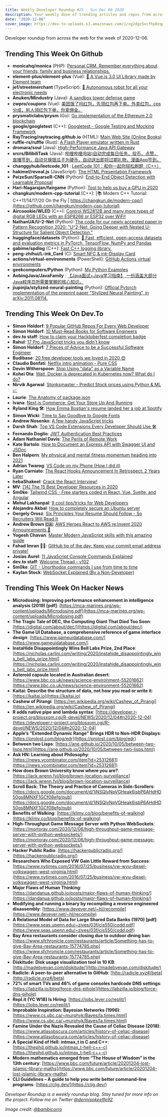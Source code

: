 ```yaml
---
title: Weekly Developer Roundup #25 - Sun Dec 06 2020
description: Your weekly dose of trending articles and repos from across the web!
date: "2020-12-06"
cover_image: https://dev-to-uploads.s3.amazonaws.com/i/xg2dgz5vcfhp0zqp92hk.png
---
```


Developer roundup from across the web for the week of 2020-12-06.



## Trending This Week On Github

- **monicahq/monica** (PHP): [Personal CRM. Remember everything about your friends, family and business relationships.](https://github.com/monicahq/monica)
- **element-plus/element-plus** (Vue): [🎉 A Vue.js 3.0 UI Library made by Element team](https://github.com/element-plus/element-plus)
- **jef/streetmerchant** (TypeScript): [🔮 Autonomous robot for all your electronic needs](https://github.com/jef/streetmerchant)
- **Anuken/Mindustry** (Java): [A sandbox tower defense game](https://github.com/Anuken/Mindustry)
- **zwpro/coupons** (Vue): [美团饿了吗红包，先领红包再下单。外卖红包，cps分成，别人领红包下单，你拿佣金。](https://github.com/zwpro/coupons)
- **prysmaticlabs/prysm** (Go): [Go implementation of the Ethereum 2.0 blockchain](https://github.com/prysmaticlabs/prysm)
- **google/googletest** (C++): [Googletest - Google Testing and Mocking Framework](https://github.com/google/googletest)
- **RayTracing/raytracing.github.io** (HTML): [Main Web Site (Online Books)](https://github.com/RayTracing/raytracing.github.io)
- **ruffle-rs/ruffle** (Rust): [A Flash Player emulator written in Rust](https://github.com/ruffle-rs/ruffle)
- **dromara/soul** (Java): [High-Performance Java API Gateway](https://github.com/dromara/soul)
- **srcrs/BilibiliTask** (Java): [哔哩哔哩(B站)自动完成每日任务，投币，点赞，直播签到，自动兑换银瓜子为硬币，自动送出即将过期礼物，漫画App签到。](https://github.com/srcrs/BilibiliTask)
- **changgyhub/leetcode_101** : [LeetCode 101：和你一起你轻松刷题（C++）](https://github.com/changgyhub/leetcode_101)
- **hakimel/reveal.js** (JavaScript): [The HTML Presentation Framework](https://github.com/hakimel/reveal.js)
- **PeizeSun/SparseR-CNN** (Python): [End-to-End Object Detection with Learnable Proposal](https://github.com/PeizeSun/SparseR-CNN)
- **Hari-Nagarajan/fairgame** (Python): [Tool to help us buy a GPU in 2020](https://github.com/Hari-Nagarajan/fairgame)
- **changkun/modern-cpp-tutorial** (C++): [📚 Modern C++ Tutorial: C++11/14/17/20 On the Fly | https://changkun.de/modern-cpp/](https://github.com/changkun/modern-cpp-tutorial)
- **Aircoookie/WLED** (C++): [Control WS2812B and many more types of digital RGB LEDs with an ESP8266 or ESP32 over WiFi!](https://github.com/Aircoookie/WLED)
- **NathanUA/U-2-Net** (Python): [The code for our newly accepted paper in Pattern Recognition 2020: "U^2-Net: Going Deeper with Nested U-Structure for Salient Object Detection."](https://github.com/NathanUA/U-2-Net)
- **huggingface/datasets** (Python): [🤗 Fast, efficient, open-access datasets and evaluation metrics in PyTorch, TensorFlow, NumPy and Pandas](https://github.com/huggingface/datasets)
- **gabime/spdlog** (C++): [Fast C++ logging library.](https://github.com/gabime/spdlog)
- **peng-zhihui/L-ink_Card** (C): [Smart NFC & ink-Display Card](https://github.com/peng-zhihui/L-ink_Card)
- **actions/virtual-environments** (PowerShell): [GitHub Actions virtual environments](https://github.com/actions/virtual-environments)
- **geekcomputers/Python** (Python): [My Python Examples](https://github.com/geekcomputers/Python)
- **AobingJava/JavaFamily** : [【Java面试+Java学习指南】 一份涵盖大部分Java程序员所需要掌握的核心知识。](https://github.com/AobingJava/JavaFamily)
- **jiupinjia/stylized-neural-painting** (Python): [Official Pytorch implementation of the preprint paper "Stylized Neural Painting", in arXiv:2011.08114.](https://github.com/jiupinjia/stylized-neural-painting)



## Trending This Week On Dev.To

- **Simon Holdorf**: [9 Popular GitHub Repos For Every Web Developer](https://dev.to/simonholdorf/9-popular-github-repos-for-every-web-developer-31ej)
- **Simon Holdorf**: [10 Must-Read Books for Software Engineers](https://dev.to/simonholdorf/10-must-read-books-for-software-engineers-13d0)
- **dev.to staff**: [How to claim your Hacktoberfest completion badge](https://dev.to/devteam/how-to-claim-your-hacktoberfest-completion-badge-3l2h)
- **Rahul**: [17 Pro JavaScript tricks you didn't know](https://dev.to/rahxuls/17-pro-javascript-tricks-you-didn-t-know-5gog)
- **Simon Holdorf**: [7 Pieces of Advice to be a Successful Software Engineer](https://dev.to/simonholdorf/7-pieces-of-advice-to-be-a-successful-software-engineer-12fj)
- **Budibase**: [20 free developer tools we loved in 2020 😍](https://dev.to/budibase/20-free-developer-tools-we-loved-in-2020-3pi0)
- **Claudio Bonfati**: [Netflix intro animation - Pure CSS](https://dev.to/claudiobonfati/netflix-intro-animation-pure-css-1m0c)
- **Devin Witherspoon**: [Stop Using "data" as a Variable Name](https://dev.to/dcwither/stop-using-data-as-a-variable-name-3954)
- **Kohei Ota**: [Wait, Docker is deprecated in Kubernetes now? What do I do?](https://dev.to/inductor/wait-docker-is-deprecated-in-kubernetes-now-what-do-i-do-e4m)
- **Nirvik Agarwal**: [Stonksmaster - Predict Stock prices using Python & ML 📈](https://dev.to/nitdgplug/stonksmaster-predict-stock-prices-using-python-ml-3hmc)
- **Laurie**: [The Anatomy of package.json](https://dev.to/laurieontech/the-anatomy-of-package-json-pi4)
- **Ivana**: [Next.js Commerce: Get Your Store Up And Running](https://dev.to/ivanadokic/next-js-commerce-get-your-store-up-and-running-2c5e)
- **Ryland King 🛠**: [How Emma Bostian's resume landed her a job at Spotify](https://dev.to/rylandking/how-emma-bostian-s-resume-landed-her-a-job-at-spotify-5fni)
- **Simon Wicki**: [Time to Say Goodbye to Google Fonts](https://dev.to/zwacky/time-to-say-goodbye-to-google-fonts-16dd)
- **Andrew Nosenko**: [A few handy JavaScript tricks](https://dev.to/noseratio/a-few-handy-javascript-tricks-an9)
- **Darsh Shah**: [Top VS Code Extensions Every Developer Should Use 🛠](https://dev.to/iamdarshshah/top-vs-code-extensions-every-developer-should-use-1man)
- **Fernando Doglio**: [JWT Authentication Best Practices](https://dev.to/deleteman123/jwt-authentication-best-practices-3lf9)
- **Adam Nathaniel Davis**: [The Perils of Remote Work](https://dev.to/bytebodger/the-perils-of-remote-work-365l)
- **Kate Bartolo**: [How to Document an Express API with Swagger UI and JSDoc](https://dev.to/kabartolo/how-to-document-an-express-api-with-swagger-ui-and-jsdoc-50do)
- **Ben Halpern**: [My physical and mental fitness momentum heading into 2021](https://dev.to/ben/my-physical-and-mental-fitness-momentum-heading-into-2021-4ca)
- **Adrian Twarog**: [VS Code on my Phone (How I did it)](https://dev.to/adriantwarog/vs-code-on-my-phone-how-i-did-it-1fme)
- **Ryan Carniato**: [The React Hooks Announcement In Retrospect: 2 Years Later](https://dev.to/ryansolid/the-react-hooks-announcement-in-retrospect-2-years-later-18lm)
- **hebaShakeel**: [Crack the React Interview!](https://dev.to/heba_shakeel/crack-the-react-interview-2ccn)
- **MV**: [[14] The 15 Best Developer Resources in 2020](https://dev.to/villivald/14-the-15-best-developer-resources-in-2020-18mn)
- **Sm0ke**: [Tailwind CSS - Free starters coded in React, Vue, Svelte, and Angular](https://dev.to/sm0ke/tailwind-css-free-starters-coded-in-react-vue-svelte-and-angular-3e1p)
- **Mehul Lakhanpal**: [9 cool tips/tricks for Web Developers](https://dev.to/318097/9-cool-tips-tricks-for-web-developers-48m7)
- **Alejandro Akbal**: [How to completely secure an Ubuntu server](https://dev.to/alejandroakbal/how-to-completely-secure-an-ubuntu-server-55i2)
- **Gergely Orosz**: [Six Principles Your Resume Should Follow - So Recruiters Will Read It](https://dev.to/gergelyorosz/six-principles-your-resume-should-follow-so-recruiters-will-read-it-3a0o)
- **Andrew Brown 🇨🇦**: [AWS Heroes React to  AWS re:Invent 2020 Announcements 🤯](https://dev.to/aws-heroes/aws-heroes-react-to-aws-re-invent-2020-announcements-l67)
- **Yogesh Chavan**: [Master Modern JavaScript skills with this amazing guide](https://dev.to/myogeshchavan97/master-modern-javascript-skills-with-this-amazing-guide-l34)
- **Fahad Imran 👨‍💻**: [GitHub tip of the day: Keep your commit email address private!](https://dev.to/codewithfahad/github-tip-of-the-day-keep-your-commit-email-address-private-2eo2)
- **Josias Aurel**: [11 JavaScript Console Commands Explained](https://dev.to/josiasaurel/11-javascript-console-commands-explained-4pi5)
- **dev.to staff**: [Welcome Thread - v102](https://dev.to/thepracticaldev/welcome-thread-v102-1dfk)
- **Sm0ke**: [GIT - Unorthodox commands I use from time to time](https://dev.to/sm0ke/git-unorthodox-commands-i-use-from-time-to-time-10fj)
- **Kaylan Stock**: [WebSocket Explained (By a Non-Developer)](https://dev.to/harperdb/websocket-explained-by-a-non-developer-3naj)



## Trending This Week On Hacker News

- **Microdosing: Improving performance enhancement in intelligence analysis (2019) [pdf]**: [https://mca-marines.org/wp-content/uploads/Microdosing.pdf](https://mca-marines.org/wp-content/uploads/Microdosing.pdf)
- **The Tragic Tale of DEC, the Computing Giant That Died Too Soon**: [https://digital.com/about/dec/](https://digital.com/about/dec/)
- **The Game UI Database, a comprehensive reference of game interface design**: [https://www.gameuidatabase.com/](https://www.gameuidatabase.com/)
- **InstaHide Disappointingly Wins Bell Labs Prize, 2nd Place**: [https://nicholas.carlini.com/writing/2020/instahide_disappointingly_wins_bell_labs_prize.html](https://nicholas.carlini.com/writing/2020/instahide_disappointingly_wins_bell_labs_prize.html)
- **Asteroid capsule located in Australian desert**: [https://www.bbc.co.uk/news/science-environment-55201662](https://www.bbc.co.uk/news/science-environment-55201662)
- **Kaitai: Describe the structure of data, not how you read or write it**: [https://kaitai.io](https://kaitai.io)
- **Cashew of Pirangi**: [https://en.wikipedia.org/wiki/Cashew_of_Pirangi](https://en.wikipedia.org/wiki/Cashew_of_Pirangi)
- **R adds native pipe and lambda syntax**: [https://developer.r-project.org/blosxom.cgi/R-devel/NEWS/2020/12/04#n2020-12-04](https://developer.r-project.org/blosxom.cgi/R-devel/NEWS/2020/12/04#n2020-12-04)
- **Apple’s “Extended Dynamic Range” Brings HDR to Non-HDR Displays**: [https://prolost.com/blog/edr](https://prolost.com/blog/edr)
- **Between two Lisps**: [https://ane.github.io/2020/10/05/between-two-lisps.html](https://ane.github.io/2020/10/05/between-two-lisps.html)
- **Ask HN: Learning about Philosophy**: [https://news.ycombinator.com/item?id=25312681](https://news.ycombinator.com/item?id=25312681)
- **How does Brown University know where you are?**: [https://jack.wrenn.fyi/blog/brown-location-surveillance](https://jack.wrenn.fyi/blog/brown-location-surveillance)
- **Scroll Back: The Theory and Practice of Cameras in Side-Scrollers**: [https://docs.google.com/document/d/1iNSQIyNpVGHeak6isbP6AHdHD50gs8MNXF1GCf08efg/pub](https://docs.google.com/document/d/1iNSQIyNpVGHeak6isbP6AHdHD50gs8MNXF1GCf08efg/pub)
- **Benefits of Walking**: [https://klimy.co/blog/benefits-of-walking](https://klimy.co/blog/benefits-of-walking)
- **High-Throughput Game Message Server with Python WebSockets**: [https://mortoray.com/2020/12/06/high-throughput-game-message-server-with-python-websockets/](https://mortoray.com/2020/12/06/high-throughput-game-message-server-with-python-websockets/)
- **Hacker Public Radio**: [https://hackerpublicradio.org/](https://hackerpublicradio.org/)
- **Researchers Who Exposed VW Gain Little Reward from Success**: [https://www.nytimes.com/2016/07/25/business/vw-wvu-diesel-volkswagen-west-virginia.html](https://www.nytimes.com/2016/07/25/business/vw-wvu-diesel-volkswagen-west-virginia.html)
- **Major Flaws of Human Thinking**: [https://dandanua.github.io/posts/major-flaws-of-human-thinking/](https://dandanua.github.io/posts/major-flaws-of-human-thinking/)
- **Modifying and running a binary by recompiling a reverse engineered disassembly**: [https://www.devever.net/~hl/recompile](https://www.devever.net/~hl/recompile)
- **A Relational Model of Data for Large Shared Data Banks (1970) [pdf]**: [https://www.seas.upenn.edu/~zives/03f/cis550/codd.pdf](https://www.seas.upenn.edu/~zives/03f/cis550/codd.pdf)
- **Bay Area restaurants consider closing due to outdoor dining ban**: [https://www.sfchronicle.com/restaurants/article/Something-has-to-give-Bay-Area-restaurants-15774785.php](https://www.sfchronicle.com/restaurants/article/Something-has-to-give-Bay-Area-restaurants-15774785.php)
- **Diskitude: Disk usage visualization tool in 10 KB**: [http://madebyevan.com/diskitude/](http://madebyevan.com/diskitude/)
- **Radicle: A peer-to-peer alternative to GitHub**: [http://radicle.xyz#/beta](http://radicle.xyz#/beta)
- **72% of smart TVs and 46% of game consoles hardcode DNS settings**: [https://labzilla.io/blog/force-dns-pihole](https://labzilla.io/blog/force-dns-pihole)
- **Repl.it (YC W18) Is Hiring**: [https://jobs.lever.co/replit/](https://jobs.lever.co/replit/)
- **Improbable Inspiration: Bayesian Networks (1996)**: [https://www.cs.ubc.ca/~murphyk/Bayes/la.times.html](https://www.cs.ubc.ca/~murphyk/Bayes/la.times.html)
- **Famine Under the Nazis Revealed the Cause of Celiac Disease (2018)**: [https://www.atlasobscura.com/articles/history-of-celiac-disease](https://www.atlasobscura.com/articles/history-of-celiac-disease)
- **A Special Kind of Hell: intmax_t in C and C++**: [https://thephd.github.io/intmax_t-hell-c++-c](https://thephd.github.io/intmax_t-hell-c++-c)
- **Modern mathematics emerged from “The House of Wisdom” in the 13th century**: [https://www.bbc.com/future/article/20201204-lost-islamic-library-maths](https://www.bbc.com/future/article/20201204-lost-islamic-library-maths)
- **CLI Guidelines – A guide to help you write better command-line programs**: [https://clig.dev/](https://clig.dev/)

_Developer Roundup is a weekly roundup blog. Stay tuned for more info on the project. Follow me on Twitter [@dennisokeeffe92](https://twitter.com/dennisokeeffe92)._

_Image credit: [@bambicorro](https://unsplash.com/@bambicorro)_
